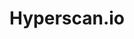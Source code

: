 ---
codehost: https://github.com/https://github.com/intel/hyperscan
logohandle: hyperscanio
sort: hyperscan
title: Hyperscan.io
website: https://www.hyperscan.io/
---